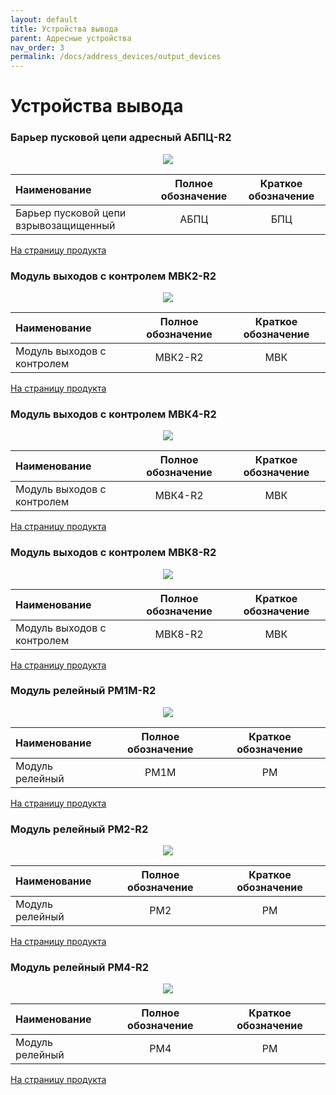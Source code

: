 ```yaml
---
layout: default
title: Устройства вывода
parent: Адресные устройства
nav_order: 3
permalink: /docs/address_devices/output_devices
---
```


# Устройства вывода
### Барьер пусковой цепи адресный АБПЦ-R2

<p align="center">
<img src="../../../assets/images/devices/abpc.png">
</p>

|Наименование|Полное обозначение|Краткое обозначение|
|:---|:---:|:---:|
|Барьер пусковой цепи взрывозащищенный|АБПЦ|БПЦ|

<a href="https://products.rubezh.ru/products/abpts_r2-3330/" target="_blank">На страницу продукта</a>

### Модуль выходов с контролем МВК2-R2

<p align="center">
<img src="../../../assets/images/devices/mvk2.png">
</p>

|Наименование|Полное обозначение|Краткое обозначение|
|:---|:---:|:---:|
|Модуль выходов с контролем|МВК2-R2|МВК|

<a href="https://products.rubezh.ru/products/mvk2_r2-3367/" target="_blank">На страницу продукта</a>

### Модуль выходов с контролем МВК4-R2

<p align="center">
<img src="../../../assets/images/devices/mvk4.png">
</p>

|Наименование|Полное обозначение|Краткое обозначение|
|:---|:---:|:---:|
|Модуль выходов с контролем|МВК4-R2|МВК|

<a href="https://products.rubezh.ru/products/mvk4_r2-3360/" target="_blank">На страницу продукта</a>

### Модуль выходов с контролем МВК8-R2

<p align="center">
<img src="../../../assets/images/devices/mvk8.png">
</p>

|Наименование|Полное обозначение|Краткое обозначение|
|:---|:---:|:---:|
|Модуль выходов с контролем|МВК8-R2|МВК|

<a href="https://products.rubezh.ru/products/mvk8_r2-3377/" target="_blank">На страницу продукта</a>

### Модуль релейный РМ1М-R2

<p align="center">
<img src="../../../assets/images/devices/rm4.png">
</p>

|Наименование|Полное обозначение|Краткое обозначение|
|:---|:---:|:---:|
|Модуль релейный|РМ1М|РМ|

<a href="https://products.rubezh.ru/products/rm_r2-3376/" target="_blank">На страницу продукта</a>

### Модуль релейный РМ2-R2

<p align="center">
<img src="../../../assets/images/devices/rm4.png">
</p>

|Наименование|Полное обозначение|Краткое обозначение|
|:---|:---:|:---:|
|Модуль релейный|РМ2|РМ|

<a href="https://products.rubezh.ru/products/rm_r2-3376/" target="_blank">На страницу продукта</a>

### Модуль релейный РМ4-R2

<p align="center">
<img src="../../../assets/images/devices/rm4.png">
</p>

|Наименование|Полное обозначение|Краткое обозначение|
|:---|:---:|:---:|
|Модуль релейный|РМ4|РМ|

<a href="https://products.rubezh.ru/products/rm_r2-3376/" target="_blank">На страницу продукта</a>
